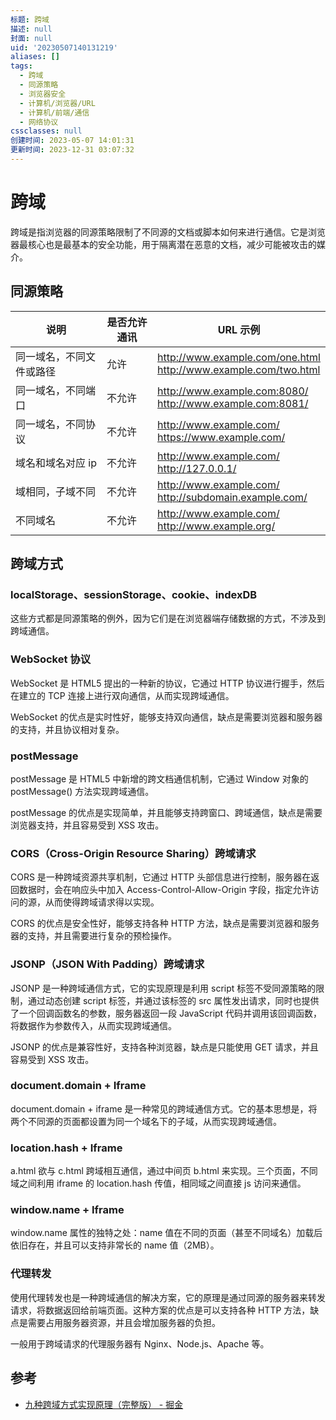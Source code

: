 ```yaml
---
标题: 跨域
描述: null
封面: null
uid: '20230507140131219'
aliases: []
tags:
  - 跨域
  - 同源策略
  - 浏览器安全
  - 计算机/浏览器/URL
  - 计算机/前端/通信
  - 网络协议
cssclasses: null
创建时间: 2023-05-07 14:01:31
更新时间: 2023-12-31 03:07:32
---
```


# 跨域

跨域是指浏览器的同源策略限制了不同源的文档或脚本如何来进行通信。它是浏览器最核心也是最基本的安全功能，用于隔离潜在恶意的文档，减少可能被攻击的媒介。

## 同源策略

| 说明                    | 是否允许通讯 | URL 示例                                                                 |
|-----------------------|------------|--------------------------------------------------------------------------|
| 同一域名，不同文件或路径 | 允许         | <http://www.example.com/one.html> <br> <http://www.example.com/two.html> |
| 同一域名，不同端口       | 不允许       | <http://www.example.com:8080/> <br> <http://www.example.com:8081/>       |
| 同一域名，不同协议       | 不允许       | <http://www.example.com/> <br> <https://www.example.com/>                |
| 域名和域名对应 ip       | 不允许       | <http://www.example.com/> <br> <http://127.0.0.1/>                       |
| 域相同，子域不同         | 不允许       | <http://www.example.com/> <br> <http://subdomain.example.com/>           |
| 不同域名                | 不允许       | <http://www.example.com/> <br> <http://www.example.org/>                 |

## 跨域方式

### localStorage、sessionStorage、cookie、indexDB

这些方式都是同源策略的例外，因为它们是在浏览器端存储数据的方式，不涉及到跨域通信。

### WebSocket 协议

WebSocket 是 HTML5 提出的一种新的协议，它通过 HTTP 协议进行握手，然后在建立的 TCP 连接上进行双向通信，从而实现跨域通信。

WebSocket 的优点是实时性好，能够支持双向通信，缺点是需要浏览器和服务器的支持，并且协议相对复杂。

### postMessage

postMessage 是 HTML5 中新增的跨文档通信机制，它通过 Window 对象的 postMessage() 方法实现跨域通信。

postMessage 的优点是实现简单，并且能够支持跨窗口、跨域通信，缺点是需要浏览器支持，并且容易受到 XSS 攻击。

### CORS（Cross-Origin Resource Sharing）跨域请求

CORS 是一种跨域资源共享机制，它通过 HTTP 头部信息进行控制，服务器在返回数据时，会在响应头中加入 Access-Control-Allow-Origin 字段，指定允许访问的源，从而使得跨域请求得以实现。

CORS 的优点是安全性好，能够支持各种 HTTP 方法，缺点是需要浏览器和服务器的支持，并且需要进行复杂的预检操作。

### JSONP（JSON With Padding）跨域请求

JSONP 是一种跨域通信方式，它的实现原理是利用 script 标签不受同源策略的限制，通过动态创建 script 标签，并通过该标签的 src 属性发出请求，同时也提供了一个回调函数名的参数，服务器返回一段 JavaScript 代码并调用该回调函数，将数据作为参数传入，从而实现跨域通信。

JSONP 的优点是兼容性好，支持各种浏览器，缺点是只能使用 GET 请求，并且容易受到 XSS 攻击。

### document.domain + Iframe

document.domain + iframe 是一种常见的跨域通信方式。它的基本思想是，将两个不同源的页面都设置为同一个域名下的子域，从而实现跨域通信。

### location.hash + Iframe

 a.html 欲与 c.html 跨域相互通信，通过中间页 b.html 来实现。三个页面，不同域之间利用 iframe 的 location.hash 传值，相同域之间直接 js 访问来通信。

### window.name + Iframe

window.name 属性的独特之处：name 值在不同的页面（甚至不同域名）加载后依旧存在，并且可以支持非常长的 name 值（2MB）。

### 代理转发

使用代理转发也是一种跨域通信的解决方案，它的原理是通过同源的服务器来转发请求，将数据返回给前端页面。这种方案的优点是可以支持各种 HTTP 方法，缺点是需要占用服务器资源，并且会增加服务器的负担。

一般用于跨域请求的代理服务器有 Nginx、Node.js、Apache 等。

## 参考

- [九种跨域方式实现原理（完整版） - 掘金](https://juejin.cn/post/6844903767226351623)
